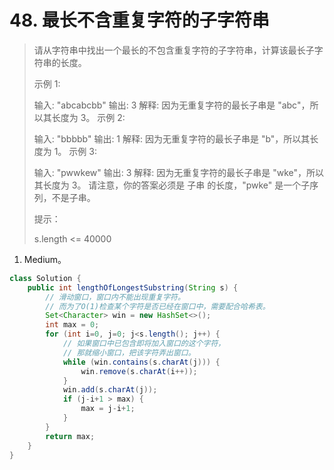 # 48. 最长不含重复字符的子字符串

> 请从字符串中找出一个最长的不包含重复字符的子字符串，计算该最长子字符串的长度。
>
> 示例 1:
>
> 输入: "abcabcbb"
> 输出: 3 
> 解释: 因为无重复字符的最长子串是 "abc"，所以其长度为 3。
> 示例 2:
>
> 输入: "bbbbb"
> 输出: 1
> 解释: 因为无重复字符的最长子串是 "b"，所以其长度为 1。
> 示例 3:
>
> 输入: "pwwkew"
> 输出: 3
> 解释: 因为无重复字符的最长子串是 "wke"，所以其长度为 3。
>      请注意，你的答案必须是 子串 的长度，"pwke" 是一个子序列，不是子串。
>
>
> 提示：
>
> s.length <= 40000
>

1. Medium。

```java
class Solution {
    public int lengthOfLongestSubstring(String s) {
        // 滑动窗口，窗口内不能出现重复字符。
        // 而为了O(1)检查某个字符是否已经在窗口中，需要配合哈希表。
        Set<Character> win = new HashSet<>();
        int max = 0;
        for (int i=0, j=0; j<s.length(); j++) {
            // 如果窗口中已包含即将加入窗口的这个字符，
            // 那就缩小窗口，把该字符弄出窗口。
            while (win.contains(s.charAt(j))) {
                win.remove(s.charAt(i++));
            }
            win.add(s.charAt(j));
            if (j-i+1 > max) {
                max = j-i+1;
            }
        }
        return max;
    }
}
```

